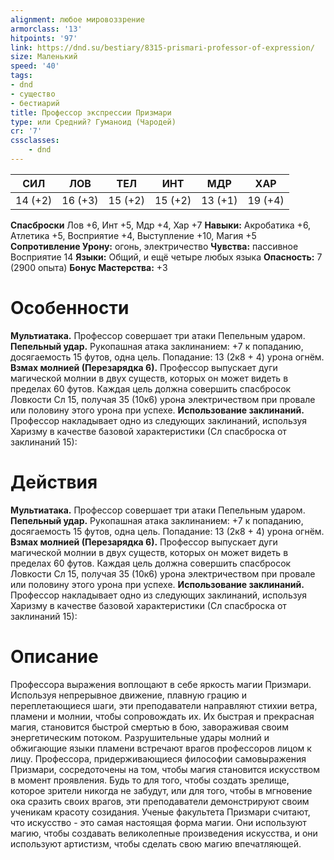 ```yaml
---
alignment: любое мировоззрение
armorclass: '13'
hitpoints: '97'
link: https://dnd.su/bestiary/8315-prismari-professor-of-expression/
size: Маленький
speed: '40'
tags:
- dnd
- существо
- бестиарий
title: Профессор экспрессии Призмари
type: или Средний? Гуманоид (Чародей)
cr: '7'
cssclasses:
    - dnd
---
```



| СИЛ | ЛОВ | ТЕЛ | ИНТ | МДР | ХАР |
|---|---|---|---|---|---|
| 14 (+2) | 16 (+3) | 15 (+2) | 15 (+2) | 13 (+1) | 19 (+4) |
**Спасброски** Лов +6, Инт +5, Мдр +4, Хар +7
**Навыки:** Акробатика +6, Атлетика +5, Восприятие +4, Выступление +10, Магия +5
**Сопротивление Урону:** огонь, электричество
**Чувства:** пассивное Восприятие 14
**Языки:** Общий, и ещё четыре любых языка
**Опасность:** 7 (2900 опыта)
**Бонус Мастерства:** +3


# Особенности
**Мультиатака.** Профессор совершает три атаки Пепельным ударом.
**Пепельный удар.** Рукопашная атака заклинанием: +7 к попаданию, досягаемость 15 футов, одна цель. Попадание: 13 (2к8 + 4) урона огнём.
**Взмах молнией (Перезарядка 6).** Профессор выпускает дуги магической молнии в двух существ, которых он может видеть в пределах 60 футов. Каждая цель должна совершить спасбросок Ловкости Сл 15, получая 35 (10к6) урона электричеством при провале или половину этого урона при успехе.
**Использование заклинаний.** Профессор накладывает одно из следующих заклинаний, используя Харизму в качестве базовой характеристики (Сл спасброска от заклинаний 15):


# Действия
**Мультиатака.** Профессор совершает три атаки Пепельным ударом.
**Пепельный удар.** Рукопашная атака заклинанием: +7 к попаданию, досягаемость 15 футов, одна цель. Попадание: 13 (2к8 + 4) урона огнём.
**Взмах молнией (Перезарядка 6).** Профессор выпускает дуги магической молнии в двух существ, которых он может видеть в пределах 60 футов. Каждая цель должна совершить спасбросок Ловкости Сл 15, получая 35 (10к6) урона электричеством при провале или половину этого урона при успехе.
**Использование заклинаний.** Профессор накладывает одно из следующих заклинаний, используя Харизму в качестве базовой характеристики (Сл спасброска от заклинаний 15):


# Описание
Профессора выражения воплощают в себе яркость магии Призмари. Используя непрерывное движение, плавную грацию и переплетающиеся шаги, эти преподаватели направляют стихии ветра, пламени и молнии, чтобы сопровождать их. Их быстрая и прекрасная магия, становится быстрой смертью в бою, завораживая своим энергетическим потоком. Разрушительные удары молний и обжигающие языки пламени встречают врагов профессоров лицом к лицу. Профессора, придерживающиеся философии самовыражения Призмари, сосредоточены на том, чтобы магия становится искусством в момент проявления. Будь то для того, чтобы создать зрелище, которое зрители никогда не забудут, или для того, чтобы в мгновение ока сразить своих врагов, эти преподаватели демонстрируют своим ученикам красоту созидания. Ученые факультета Призмари считают, что искусство - это самая настоящая форма магии. Они используют магию, чтобы создавать великолепные произведения искусства, и они используют артистизм, чтобы сделать свою магию впечатляющей.